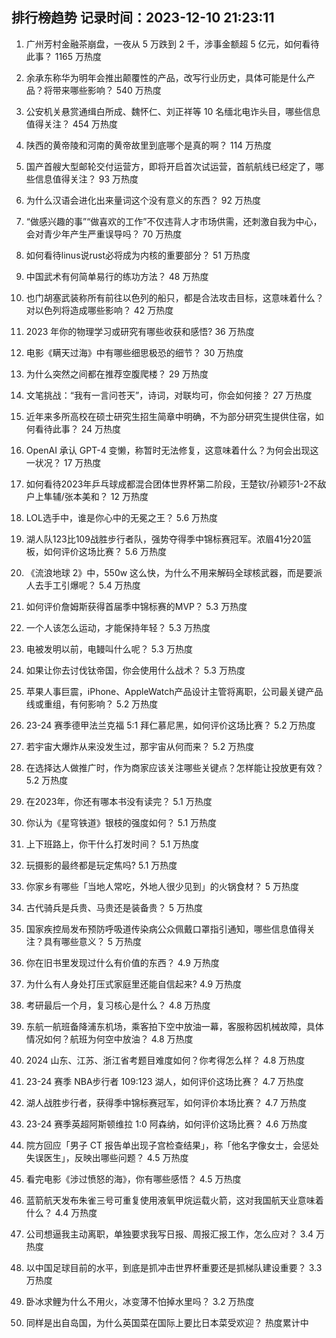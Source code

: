 
## 排行榜趋势 记录时间：2023-12-10 21:23:11
  
  1. 广州芳村金融茶崩盘，一夜从 5 万跌到 2 千，涉事金额超 5 亿元，如何看待此事？ 1165 万热度
    
  2. 余承东称华为明年会推出颠覆性的产品，改写行业历史，具体可能是什么产品？将带来哪些影响？ 540 万热度
    
  3. 公安机关悬赏通缉白所成、魏怀仁、刘正祥等 10 名缅北电诈头目，哪些信息值得关注？ 454 万热度
    
  4. 陕西的黄帝陵和河南的黄帝故里到底哪个是真的啊？ 114 万热度
    
  5. 国产首艘大型邮轮交付运营方，即将开启首次试运营，首航航线已经定了，哪些信息值得关注？ 93 万热度
    
  6. 为什么汉语会进化出来量词这个没有意义的东西？ 92 万热度
    
  7. “做感兴趣的事”“做喜欢的工作”不仅违背人才市场供需，还刺激自我为中心，会对青少年产生严重误导吗？ 70 万热度
    
  8. 如何看待linus说rust必将成为内核的重要部分？ 51 万热度
    
  9. 中国武术有何简单易行的练功方法？ 48 万热度
    
  10. 也门胡塞武装称所有前往以色列的船只，都是合法攻击目标，这意味着什么？对以色列将造成哪些影响？ 42 万热度
    
  11. 2023 年你的物理学习或研究有哪些收获和感悟? 36 万热度
    
  12. 电影《瞒天过海》中有哪些细思极恐的细节？ 30 万热度
    
  13. 为什么突然之间都在推荐空腹爬楼？ 29 万热度
    
  14. 文笔挑战：“我有一言问苍天”，诗词，对联均可，你会如何接？ 27 万热度
    
  15. 近年来多所高校在硕士研究生招生简章中明确，不为部分研究生提供住宿，如何看待此事？ 24 万热度
    
  16. OpenAI 承认 GPT-4 变懒，称暂时无法修复，这意味着什么？为何会出现这一状况？ 17 万热度
    
  17. 如何看待2023年乒乓球成都混合团体世界杯第二阶段，王楚钦/孙颖莎1-2不敌户上隼辅/张本美和？ 12 万热度
    
  18. LOL选手中，谁是你心中的无冕之王？ 5.6 万热度
    
  19. 湖人队123比109战胜步行者队，强势夺得季中锦标赛冠军。浓眉41分20篮板，如何评价这场比赛？ 5.6 万热度
    
  20. 《流浪地球 2》中，550w 这么快，为什么不用来解码全球核武器，而是要派人去手工引爆呢？ 5.4 万热度
    
  21. 如何评价詹姆斯获得首届季中锦标赛的MVP？ 5.3 万热度
    
  22. 一个人该怎么运动，才能保持年轻？ 5.3 万热度
    
  23. 电被发明以前，电鳗叫什么呢？ 5.3 万热度
    
  24. 如果让你去讨伐钛帝国，你会使用什么战术？ 5.3 万热度
    
  25. 苹果人事巨震，iPhone、AppleWatch产品设计主管将离职，公司最关键产品线或重组，有何影响？ 5.2 万热度
    
  26. 23-24 赛季德甲法兰克福 5:1 拜仁慕尼黑，如何评价这场比赛？ 5.2 万热度
    
  27. 若宇宙大爆炸从来没发生过，那宇宙从何而来？ 5.2 万热度
    
  28. 在选择达人做推广时，作为商家应该关注哪些关键点？怎样能让投放更有效？ 5.2 万热度
    
  29. 在2023年，你还有哪本书没有读完？ 5.1 万热度
    
  30. 你认为《星穹铁道》银枝的强度如何？ 5.1 万热度
    
  31. 上下班路上，你干什么打发时间？ 5.1 万热度
    
  32. 玩摄影的最终都是玩定焦吗? 5.1 万热度
    
  33. 你家乡有哪些「当地人常吃，外地人很少见到」的火锅食材？ 5 万热度
    
  34. 古代骑兵是兵贵、马贵还是装备贵？ 5 万热度
    
  35. 国家疾控局发布预防呼吸道传染病公众佩戴口罩指引通知，哪些信息值得关注？具有哪些意义？ 5 万热度
    
  36. 你在旧书里发现过什么有价值的东西？ 4.9 万热度
    
  37. 为什么有人身处打压式家庭里还能自信起来? 4.9 万热度
    
  38. 考研最后一个月，复习核心是什么？ 4.8 万热度
    
  39. 东航一航班备降浦东机场，乘客拍下空中放油一幕，客服称因机械故障，具体情况如何？航班为何空中放油？ 4.8 万热度
    
  40. 2024 山东、江苏、浙江省考题目难度如何？你考得怎么样？ 4.8 万热度
    
  41. 23-24 赛季 NBA步行者 109:123 湖人，如何评价这场比赛？ 4.7 万热度
    
  42. 湖人战胜步行者，获得季中锦标赛冠军，如何评价本场比赛？ 4.7 万热度
    
  43. 23-24 赛季英超阿斯顿维拉 1:0 阿森纳，如何评价这场比赛？ 4.6 万热度
    
  44. 院方回应「男子 CT 报告单出现子宫检查结果」，称「他名字像女士，会惩处失误医生」，反映出哪些问题？ 4.5 万热度
    
  45. 看完电影《涉过愤怒的海》，你有哪些感悟？ 4.5 万热度
    
  46. 蓝箭航天发布朱雀三号可重复使用液氧甲烷运载火箭，这对我国航天业意味着什么？ 4.4 万热度
    
  47. 公司想逼我主动离职，单独要求我写日报、周报汇报工作，怎么应对？ 3.4 万热度
    
  48. 以中国足球目前的水平，到底是抓冲击世界杯重要还是抓梯队建设重要？ 3.3 万热度
    
  49. 卧冰求鲤为什么不用火，冰变薄不怕掉水里吗？ 3.2 万热度
    
  50. 同样是出自岛国，为什么英国菜在国际上要比日本菜受欢迎？ 热度累计中
    